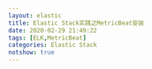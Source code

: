 ```yaml
---
layout: elastic
title: Elastic Stack实践之MetricBeat安装
date: 2020-02-29 21:49:22
tags: [ELK,MetricBeat]
categories: Elastic Stack
notshow: true
---
```

